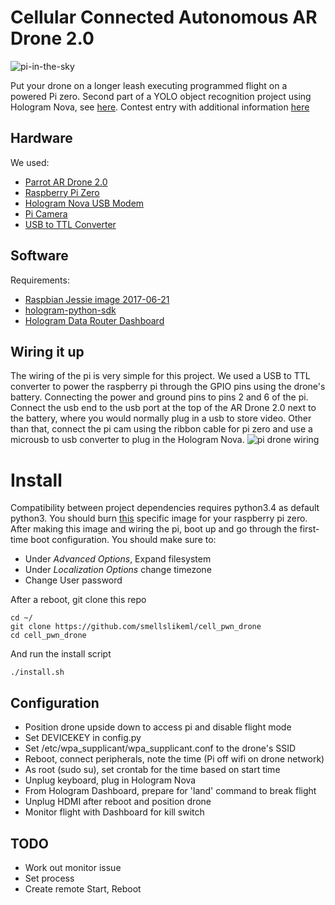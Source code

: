 
# Cellular Connected Autonomous AR Drone 2.0
![pi-in-the-sky](http://mayorquinmachines.ai/images/pi-in-the-sky.jpg)

Put your drone on a longer leash executing programmed flight on a powered Pi zero. Second part of a YOLO object recognition project using Hologram Nova, see [here](https://github.com/mayorquinmachines/PoochPak). Contest entry with additional information [here](https://www.hackster.io/pie_in_the_sky/cellular-connected-autonomous-ar-drone-2-0-0feb3d)

## Hardware
We used:
* [Parrot AR Drone 2.0](https://www.amazon.com/Parrot-AR-Drone-2-0-Elite-Quadcopter/dp/B00FS7SU7K/ref=sr_1_1_sspa?s=electronics&ie=UTF8&qid=1515981794&sr=1-1-spons&keywords=parrot%2Bar%2Bdrone%2B2.0&th=1)
* [Raspberry Pi Zero](https://www.amazon.com/Raspberry-Starter-Power-Supply-Premium/dp/B0748MBFTS/ref=sr_1_5?s=electronics&ie=UTF8&qid=1515127853&sr=1-5&keywords=raspberry+pi+zero)
* [Hologram Nova USB Modem](https://hologram.io/nova/)
* [Pi Camera](https://www.amazon.com/Raspberry-Starter-Power-Supply-Premium/dp/B0748MBFTS/ref=sr_1_5?s=electronics&ie=UTF8&qid=1515127853&sr=1-5&keywords=raspberry+pi+zer://www.amazon.com/Camera-Video-Module-Webcam-Raspberry/dp/B071NYSXY9/ref=sr_1_4?s=electronics&ie=UTF8&qid=1515981842&sr=1-4&keywords=raspberry+pi+zero+camera)
* [USB to TTL Converter](https://www.amazon.com/gp/product/B009T2ZR6W/ref=oh_aui_detailpage_o00_s01?ie=UTF8&psc=1)

## Software
Requirements:
- [Raspbian Jessie image 2017-06-21](http://downloads.raspberrypi.org/raspbian/images/raspbian-2017-06-23/2017-06-21-raspbian-jessie.zip)
- [hologram-python-sdk](https://github.com/hologram-io/hologram-python)
- [Hologram Data Router Dashboard](https://dashboard.hologram.io/)

## Wiring it up
The wiring of the pi is very simple for this project. We used a USB to TTL converter to power the raspberry pi through the GPIO pins using the drone's battery. Connecting the power and ground pins to pins 2 and 6 of the pi. Connect the usb end to the usb port at the top of the AR Drone 2.0 next to the battery, where you would normally plug in a usb to store video. Other than that, connect the pi cam using the ribbon cable for pi zero and use a microusb to usb converter to plug in the Hologram Nova.
![pi drone wiring](http://mayorquinmachines.ai/images/robocopter_bb.png)

# Install
Compatibility between project dependencies requires python3.4 as default python3. You should burn
[this](http://downloads.raspberrypi.org/raspbian/images/raspbian-2017-06-23/2017-06-21-raspbian-jessie.zip) specific
image for your raspberry pi zero.
After making this image and wiring the pi, boot up and go through the first-time boot configuration.
You should make sure to:
* Under *Advanced Options*, Expand filesystem
* Under *Localization Options* change timezone
* Change User password

After a reboot, git clone this repo
```
cd ~/
git clone https://github.com/smellslikeml/cell_pwn_drone
cd cell_pwn_drone
```
And run the install script
```
./install.sh
```
## Configuration
* Position drone upside down to access pi and disable flight mode
* Set DEVICEKEY in config.py
* Set /etc/wpa_supplicant/wpa_supplicant.conf to the drone's SSID
* Reboot, connect peripherals, note the time (Pi off wifi on drone network)
* As root (sudo su), set crontab for the time based on start time
* Unplug keyboard, plug in Hologram Nova
* From Hologram Dashboard, prepare for 'land' command to break flight
* Unplug HDMI after reboot and position drone
* Monitor flight with Dashboard for kill switch

## TODO
* Work out monitor issue
* Set process
* Create remote Start, Reboot 
